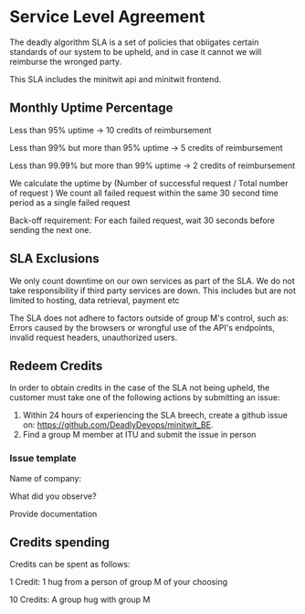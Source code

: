 # Service Level Agreement

The deadly algorithm SLA is a set of policies that obligates certain standards of our system to 
be upheld, and in case it cannot we will reimburse the wronged party. 

This SLA includes the minitwit api and minitwit frontend.

## Monthly Uptime Percentage
Less than 95% uptime  -> 10 credits of reimbursement 

Less than 99% but more than 95% uptime -> 5 credits of reimbursement

Less than 99.99% but more than 99% uptime -> 2 credits of reimbursement

We calculate the uptime by (Number of successful request / Total number of request )
We count all failed request within the same 30 second time period as a single 
failed request

Back-off requirement: For each failed request, wait 30 seconds before sending the next one.

## SLA Exclusions
We only count downtime on our own services as part of the SLA. We do not take 
responsibility if third party services are down. This includes but are not limited to 
hosting, data retrieval, payment etc

The SLA does not adhere to factors outside of group M's control, such as: Errors caused by the browsers or wrongful use of the API's endpoints, invalid request headers, unauthorized users.

## Redeem Credits
In order to obtain credits in the case of the SLA not being upheld, the customer must take one of the following actions by submitting an issue:

1. Within 24 hours of experiencing the SLA breech, create a github issue on: https://github.com/DeadlyDevops/minitwit_BE.
2. Find a group M member at ITU and submit the issue in person

### Issue template

Name of company:

What did you observe?

Provide documentation

## Credits spending
Credits can be spent as follows:

1 Credit: 1 hug from a person of group M of your choosing

10 Credits: A group hug with group M

